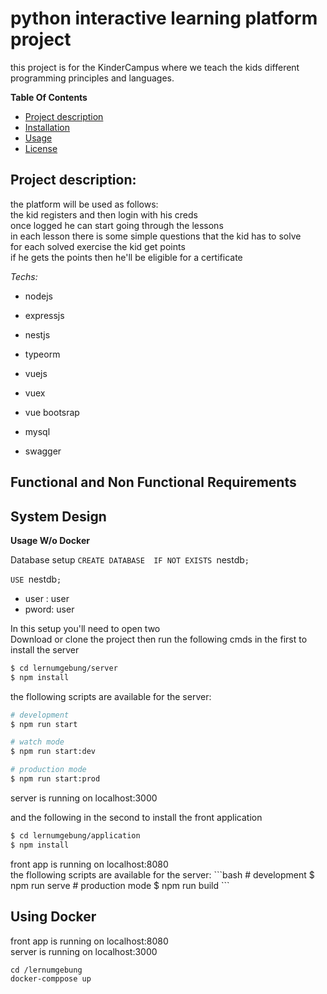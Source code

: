 # python interactive learning platform project
this project is for the KinderCampus where we teach the kids different programming principles and languages.



**Table Of Contents**
- [Project description](#project-description)
- [Installation](#installation)
- [Usage](#example-usage)
- [License](#license)

## Project description:
the platform will be used as follows:
<br>
the kid registers and then login with his creds <br>
once logged he can start going through the lessons <br>
in each lesson there is some simple questions that the kid has to solve <br>
for each solved exercise the kid get points <br>
if he gets the points then he'll be eligible for a certificate <br>


*Techs:*
* nodejs
* expressjs

* nestjs
* typeorm
* vuejs
* vuex
* vue bootsrap
* mysql
* swagger


## Functional and Non Functional Requirements


## System Design

**Usage W/o Docker**

Database setup
`CREATE DATABASE  IF NOT EXISTS `nestdb`; `

 `USE `nestdb`; `
</code>
<ul>
<li>user : user</li>
<li>pword: user</li>
</ul>


In this setup you'll need to open two <br>
Download or clone the project then 
run the following cmds in the first to install the server <br>
```bash
$ cd lernumgebung/server
$ npm install
```
the flollowing scripts are available for the server:


```bash
# development
$ npm run start

# watch mode
$ npm run start:dev

# production mode
$ npm run start:prod
```
<div> server is running on localhost:3000 </div>


and the following in the second to install the front application

```bash
$ cd lernumgebung/application
$ npm install
```

<div> front app is running on localhost:8080 </div>
the flollowing scripts are available for the server:
```bash
# development
$ npm run serve
# production mode
$ npm run build
```


## Using Docker
<div> front app is running on localhost:8080 </div>
<div> server is running on localhost:3000 </div>

```shell
cd /lernumgebung
docker-comppose up
```
